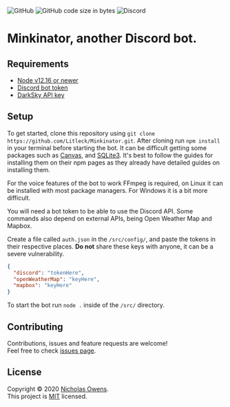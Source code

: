 ![GitHub](https://img.shields.io/github/license/litleck/minkinator)
![GitHub code size in bytes](https://img.shields.io/github/languages/code-size/litleck/minkinator)
![Discord](https://img.shields.io/badge/discord-rXVnuTB-6666ee?logo=discord)

# Minkinator, another Discord bot.

## Requirements
* [Node v12.16 or newer](https://nodejs.org/en/download/)
* [Discord bot token](https://discord.com/developers/applications)
* [DarkSky API key](https://darksky.net/dev)

## Setup
To get started, clone this repository using `git clone https://github.com/Litleck/Minkinator.git`.
After cloning run `npm install` in your terminal before starting the bot.
It can be difficult getting some packages such as [Canvas](https://www.npmjs.com/package/canvas), and [SQLite3](https://www.npmjs.com/package/sqlite3). It's best to follow the guides for installing them on their npm pages as they already have detailed guides on installing them.

For the voice features of the bot to work FFmpeg is required, on Linux it can be installed with most package managers. For Windows it is a bit more difficult.

You will need a bot token to be able to use the Discord API. Some commands also depend on external APIs, being Open Weather Map and Mapbox.

Create a file called `auth.json` in the `/src/config/`, and paste the tokens in their respective places.
**Do not** share these keys with anyone, it can be a severe vulnerability.

```json
{
  "discord": "tokenHere",
  "openWeatherMap": "keyHere",
  "mapbox": "keyHere"
}
```

To start the bot run `node .` inside of the `/src/` directory.

## Contributing
Contributions, issues and feature requests are welcome!<br />Feel free to check [issues page](https://github.com/Litleck/Minkinator-Bot/issues).

## License
Copyright © 2020 [Nicholas Owens](https://github.com/Litleck). <br>
This project is [MIT](https://github.com/Litleck/Minkinator-Bot/blob/master/LICENSE) licensed.
